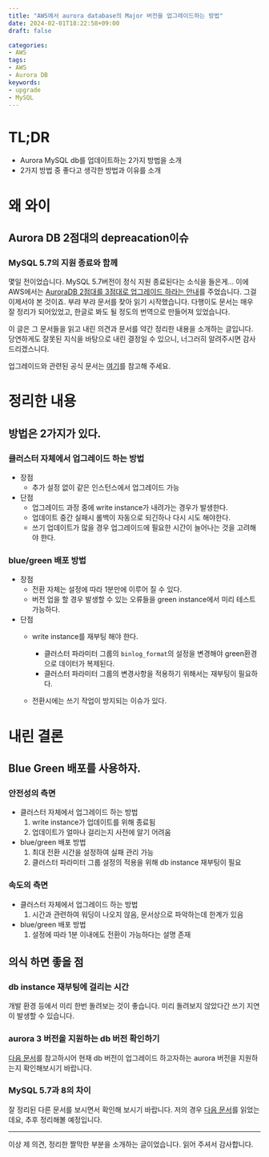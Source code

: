 ```yaml
---
title: "AWS에서 aurora database의 Major 버전을 업그레이드하는 방법"
date: 2024-02-01T18:22:58+09:00
draft: false

categories:
- AWS
tags:
- AWS
- Aurora DB
keywords:
- upgrade
- MySQL
---
```


# TL;DR
- Aurora MySQL db를 업데이트하는 2가지 방법을 소개
- 2가지 방법 중 좋다고 생각한 방법과 이유를 소개

# 왜 와이
## Aurora DB 2점대의 depreacation이슈
### MySQL 5.7의 지원 종료와 함께

몇일 전이었습니다. MySQL 5.7버전이 정식 지원 종료된다는 소식을 들은게... 
이에 AWS에서는 [AuroraDB 2점대를 3점대로 업그레이드 하라는 안내](https://repost.aws/articles/ARWm1Gv0vJTIKCblhWhPXjWg/announcement-amazon-rds-for-mysql-5-7-will-reach-end-of-standard-support-on-february-29-2024)를 주었습니다. 그걸 이제서야 본 것이죠.
부랴 부랴 문서를 찾아 읽기 시작했습니다. 다행이도 문서는 매우 잘 정리가 되어있었고, 한글로 봐도 될 정도의 번역으로 만들어져 있었습니다.

이 글은 그 문서들을 읽고 내린 의견과 문서를 약간 정리한 내용을 소개하는 글입니다.
당연하게도 잘못된 지식을 바탕으로 내린 결정일 수 있으니, 너그러히 알려주시면 감사드리겠스니다.

업그레이드와 관련된 공식 문서는 [여기](https://docs.aws.amazon.com/ko_kr/AmazonRDS/latest/AuroraUserGuide/AuroraMySQL.Updates.MajorVersionUpgrade.html)를 참고해 주세요.

# 정리한 내용
## 방법은 2가지가 있다.
### 클러스터 자체에서 업그레이드 하는 방법
- 장점
    - 추가 설정 없이 같은 인스턴스에서 업그레이드 가능
- 단점
    - 업그레이드 과정 중에 write instance가 내려가는 경우가 발생한다.
    - 업데이트 중간 실패시 롤백이 자동으로 되긴하나 다시 시도 해야한다.
    - 쓰기 업데이트가 많을 경우 업그레이드에 필요한 시간이 늘어나는 것을 고려해야 한다.
### blue/green 배포 방법
- 장점
    - 전환 자체는 설정에 따라 1분만에 이루어 질 수 있다.
    - 버전 업을 할 경우 발생할 수 있는 오류들을 green instance에서 미리 테스트 가능하다.
- 단점
    - write instance를 재부팅 해야 한다.
        - 클러스터 파라미터 그룹의 `binlog_format`의 설정을 변경해야 green환경으로 데이터가 복제된다.
        - 클러스터 파라미터 그룹의 변경사항을 적용하기 위해서는 재부팅이 필요하다.
        
    - 전환시에는 쓰기 작업이 방지되는 이슈가 있다.


# 내린 결론
## Blue Green 배포를 사용하자.
### 안전성의 측면
- 클러스터 자체에서 업그레이드 하는 방법
    1. write instance가 업데이트를 위해 종료됨
    1. 업데이트가 얼마나 걸리는지 사전에 알기 어려움
- blue/green 배포 방법
    1. 최대 전환 시간을 설정하여 실패 관리 가능
    1. 클러스터 파라미터 그룹 설정의 적용을 위해 db instance 재부팅이 필요

### 속도의 측면
- 클러스터 자체에서 업그레이드 하는 방법
    1. 시간과 관련하여 워딩이 나오지 않음, 문서상으로 파악하는데 한계가 있음
- blue/green 배포 방법
    1. 설정에 따라 1분 이내에도 전환이 가능하다는 설명 존재

## 의식 하면 좋을 점
### db instance 재부팅에 걸리는 시간
개발 환경 등에서 미리 한번 돌려보는 것이 좋습니다. 미리 돌려보지 않았다간 쓰기 지연이 발생할 수 있습니다.
### aurora 3 버전을 지원하는 db 버전 확인하기
[다음 문서](https://docs.aws.amazon.com/AmazonRDS/latest/AuroraUserGuide/Concepts.DBInstanceClass.html)를 참고하시어 현재 db 버전이 업그레이드 하고자하는 aurora 버전을 지원하는지 확인해보시기 바랍니다.

### MySQL 5.7과 8의 차이
잘 정리된 다른 문서를 보시면서 확인해 보시기 바랍니다. 저의 경우 [다음 문서](https://planetscale.com/blog/upgrading-to-mysql-8#before-you-upgrade)를 읽었는데요, 추후 정리해볼 예정입니다.

---
이상 제 의견, 정리한 짤막한 부분을 소개하는 글이었습니다.
읽어 주셔서 감사합니다.

